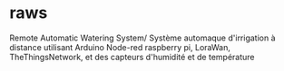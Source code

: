 # raws
Remote Automatic Watering System/ Système automaque d'irrigation à distance utilisant Arduino Node-red raspberry pi, LoraWan, TheThingsNetwork, et des capteurs d'humidité et de température

